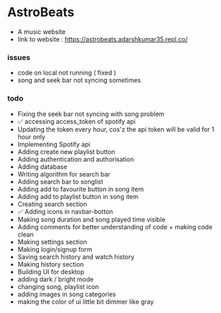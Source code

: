 # AstroBeats
* A music website
* link to website : https://astrobeats.adarshkumar35.repl.co/

### issues
* code on local not running ( fixed )
* song and seek bar not syncing sometimes

### todo
* Fixing the seek bar not syncing with song problem
* ✅ accessing access_token of spotify api
* Updating the token every hour, cos'z the api token will be valid for 1 hour only
* Implementing Spotify api
* Adding create new playlist button
* Adding authentication and authorisation
* Adding database
* Writing algorithm for search bar
* Adding search bar to songlist
* Adding add to favourite button in song item
* Adding add to playlist button in song item
* Creating search section
* ✅ Adding icons in navbar-botton
* Making song duration and song played time visible
* Adding comments for better understanding of code + making code clean
* Making settings section
* Making login/signup form
* Saving search history and watch history
* Making history section
* Building UI for desktop
* adding dark / bright mode
* changing song, playlist icon
* adding images in song categories
* making the color of ui little bit dimmer like gray
